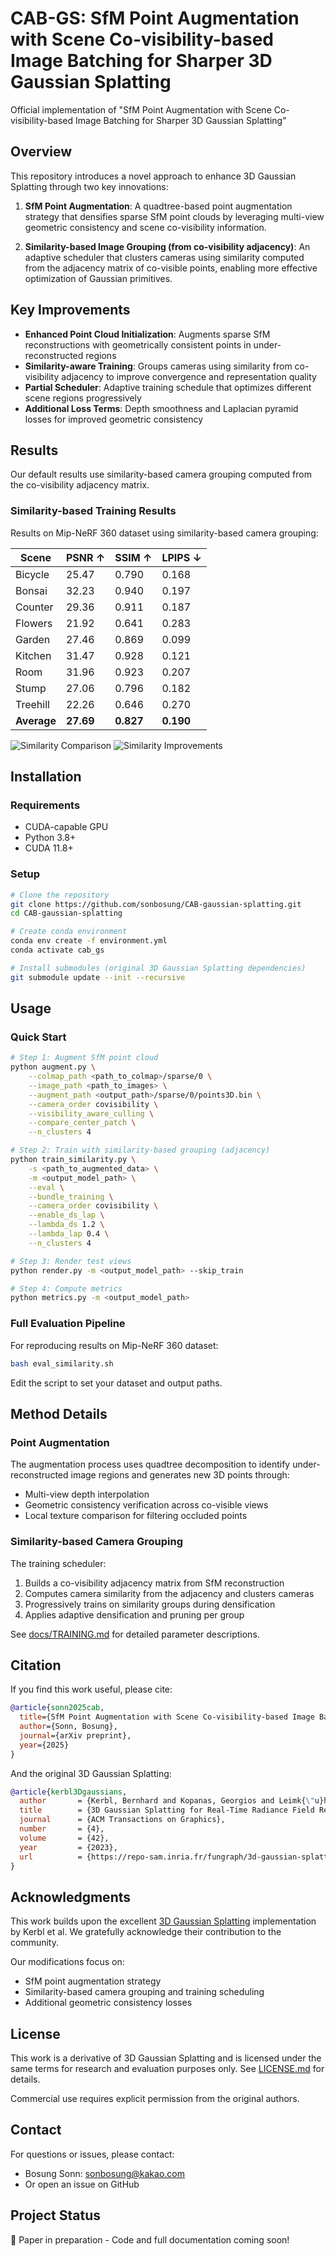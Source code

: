 # CAB-GS: SfM Point Augmentation with Scene Co-visibility-based Image Batching for Sharper 3D Gaussian Splatting

Official implementation of "SfM Point Augmentation with Scene Co-visibility-based Image Batching for Sharper 3D Gaussian Splatting"

## Overview

This repository introduces a novel approach to enhance 3D Gaussian Splatting through two key innovations:

1. **SfM Point Augmentation**: A quadtree-based point augmentation strategy that densifies sparse SfM point clouds by leveraging multi-view geometric consistency and scene co-visibility information.

2. **Similarity-based Image Grouping (from co-visibility adjacency)**: An adaptive scheduler that clusters cameras using similarity computed from the adjacency matrix of co-visible points, enabling more effective optimization of Gaussian primitives.

## Key Improvements

- **Enhanced Point Cloud Initialization**: Augments sparse SfM reconstructions with geometrically consistent points in under-reconstructed regions
- **Similarity-aware Training**: Groups cameras using similarity from co-visibility adjacency to improve convergence and representation quality
- **Partial Scheduler**: Adaptive training schedule that optimizes different scene regions progressively
- **Additional Loss Terms**: Depth smoothness and Laplacian pyramid losses for improved geometric consistency

## Results

Our default results use similarity-based camera grouping computed from the co-visibility adjacency matrix.

### Similarity-based Training Results

Results on Mip-NeRF 360 dataset using similarity-based camera grouping:

| Scene | PSNR ↑ | SSIM ↑ | LPIPS ↓ |
|-------|--------|--------|---------|
| Bicycle | 25.47 | 0.790 | 0.168 |
| Bonsai | 32.23 | 0.940 | 0.197 |
| Counter | 29.36 | 0.911 | 0.187 |
| Flowers | 21.92 | 0.641 | 0.283 |
| Garden | 27.46 | 0.869 | 0.099 |
| Kitchen | 31.47 | 0.928 | 0.121 |
| Room | 31.96 | 0.923 | 0.207 |
| Stump | 27.06 | 0.796 | 0.182 |
| Treehill | 22.26 | 0.646 | 0.270 |
| **Average** | **27.69** | **0.827** | **0.190** |

![Similarity Comparison](comparison_360_vs_360_similarity_full.png)
![Similarity Improvements](improvements_360_vs_360_similarity_full.png)

## Installation

### Requirements

- CUDA-capable GPU
- Python 3.8+
- CUDA 11.8+

### Setup

```bash
# Clone the repository
git clone https://github.com/sonbosung/CAB-gaussian-splatting.git
cd CAB-gaussian-splatting

# Create conda environment
conda env create -f environment.yml
conda activate cab_gs

# Install submodules (original 3D Gaussian Splatting dependencies)
git submodule update --init --recursive
```

## Usage

### Quick Start

```bash
# Step 1: Augment SfM point cloud
python augment.py \
    --colmap_path <path_to_colmap>/sparse/0 \
    --image_path <path_to_images> \
    --augment_path <output_path>/sparse/0/points3D.bin \
    --camera_order covisibility \
    --visibility_aware_culling \
    --compare_center_patch \
    --n_clusters 4

# Step 2: Train with similarity-based grouping (adjacency)
python train_similarity.py \
    -s <path_to_augmented_data> \
    -m <output_model_path> \
    --eval \
    --bundle_training \
    --camera_order covisibility \
    --enable_ds_lap \
    --lambda_ds 1.2 \
    --lambda_lap 0.4 \
    --n_clusters 4

# Step 3: Render test views
python render.py -m <output_model_path> --skip_train

# Step 4: Compute metrics
python metrics.py -m <output_model_path>
```

### Full Evaluation Pipeline

For reproducing results on Mip-NeRF 360 dataset:

```bash
bash eval_similarity.sh
```

Edit the script to set your dataset and output paths.

## Method Details

### Point Augmentation

The augmentation process uses quadtree decomposition to identify under-reconstructed image regions and generates new 3D points through:
- Multi-view depth interpolation
- Geometric consistency verification across co-visible views
- Local texture comparison for filtering occluded points

### Similarity-based Camera Grouping

The training scheduler:
1. Builds a co-visibility adjacency matrix from SfM reconstruction
2. Computes camera similarity from the adjacency and clusters cameras
3. Progressively trains on similarity groups during densification
4. Applies adaptive densification and pruning per group

See [docs/TRAINING.md](docs/TRAINING.md) for detailed parameter descriptions.

## Citation

If you find this work useful, please cite:

```bibtex
@article{sonn2025cab,
  title={SfM Point Augmentation with Scene Co-visibility-based Image Batching for Sharper 3D Gaussian Splatting},
  author={Sonn, Bosung},
  journal={arXiv preprint},
  year={2025}
}
```

And the original 3D Gaussian Splatting:

```bibtex
@article{kerbl3Dgaussians,
  author       = {Kerbl, Bernhard and Kopanas, Georgios and Leimk{\"u}hler, Thomas and Drettakis, George},
  title        = {3D Gaussian Splatting for Real-Time Radiance Field Rendering},
  journal      = {ACM Transactions on Graphics},
  number       = {4},
  volume       = {42},
  year         = {2023},
  url          = {https://repo-sam.inria.fr/fungraph/3d-gaussian-splatting/}
}
```

## Acknowledgments

This work builds upon the excellent [3D Gaussian Splatting](https://github.com/graphdeco-inria/gaussian-splatting) implementation by Kerbl et al. We gratefully acknowledge their contribution to the community.

Our modifications focus on:
- SfM point augmentation strategy
- Similarity-based camera grouping and training scheduling
- Additional geometric consistency losses

## License

This work is a derivative of 3D Gaussian Splatting and is licensed under the same terms for research and evaluation purposes only. See [LICENSE.md](LICENSE.md) for details.

Commercial use requires explicit permission from the original authors.

## Contact

For questions or issues, please contact:
- Bosung Sonn: sonbosung@kakao.com
- Or open an issue on GitHub

## Project Status

🚧 Paper in preparation - Code and full documentation coming soon!
